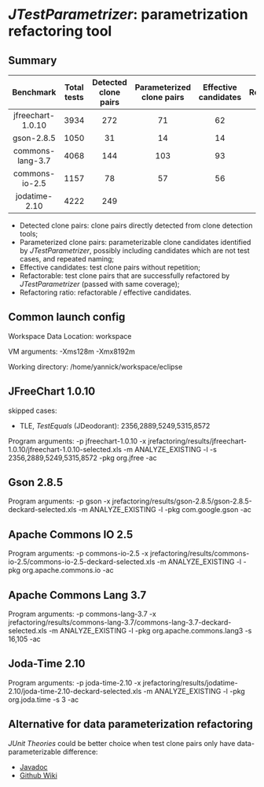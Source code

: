# *JTestParametrizer*: parametrization refactoring tool

## Summary

|       Benchmark   | Total tests | Detected clone pairs | Parameterized clone pairs |Effective candidates | Refactorable | Refactoring ratio |
|:-----------------:|:-----------:|:--------------------:|:-------------------------:|:-------------------:|:------------:|:-----------------:|
| jfreechart-1.0.10 |     3934    |         272          |           71              |          62         |      51      |        82.3%      |
| gson-2.8.5        |     1050    |          31          |           14              |          14         |      10      |        71.4%      |
| commons-lang-3.7  |     4068    |         144          |          103              |          93         |      65      |        69.9%      |
| commons-io-2.5    |     1157    |          78          |           57              |          56         |      38      |        67.9%      |
| jodatime-2.10     |     4222    |         249          |                           |                     |              |                   |

- Detected clone pairs: clone pairs directly detected from clone detection tools;
- Parameterized clone pairs: parameterizable clone candidates identified by *JTestParametrizer*, possibly including candidates which are not test cases, and repeated naming;
- Effective candidates: test clone pairs without repetition;
- Refactorable: test clone pairs that are successfully refactored by *JTestParametrizer* (passed with same coverage);
- Refactoring ratio: refactorable / effective candidates.


## Common launch config

Workspace Data Location:
workspace

VM arguments: 
-Xms128m -Xmx8192m

Working directory:
/home/yannick/workspace/eclipse

## JFreeChart 1.0.10

skipped cases:
- TLE, *TestEquals* (JDeodorant): 2356,2889,5249,5315,8572

<!---
- repeated refactoring (JDeodorant): 7821
- no method parameter mapping (JDeodorant): 8816
- private field access in different files: 1674,3715
- not test code: 8097
--->

Program arguments:
-p jfreechart-1.0.10
-x jrefactoring/results/jfreechart-1.0.10/jfreechart-1.0.10-selected.xls
-m ANALYZE_EXISTING
-l
-s 2356,2889,5249,5315,8572
-pkg org.jfree
-ac

## Gson 2.8.5

Program arguments:
-p gson
-x jrefactoring/results/gson-2.8.5/gson-2.8.5-deckard-selected.xls
-m ANALYZE_EXISTING 
-l
-pkg com.google.gson
-ac

## Apache Commons IO 2.5

Program arguments:
-p commons-io-2.5
-x jrefactoring/results/commons-io-2.5/commons-io-2.5-deckard-selected.xls
-m ANALYZE_EXISTING 
-l
-pkg org.apache.commons.io
-ac

## Apache Commons Lang 3.7

Program arguments:
-p commons-lang-3.7
-x jrefactoring/results/commons-lang-3.7/commons-lang-3.7-deckard-selected.xls
-m ANALYZE_EXISTING 
-l
-pkg org.apache.commons.lang3
-s 16,105
-ac

## Joda-Time 2.10

Program arguments:
-p joda-time-2.10
-x jrefactoring/results/jodatime-2.10/joda-time-2.10-deckard-selected.xls
-m ANALYZE_EXISTING 
-l
-pkg org.joda.time
-s 3
-ac

## Alternative for data parameterization refactoring

*JUnit Theories* could be better choice when test clone pairs only have data-parameterizable difference:

- [Javadoc](https://junit.org/junit4/javadoc/4.12/org/junit/experimental/theories/Theories.html)
- [Github Wiki](https://github.com/junit-team/junit4/wiki/theories)
